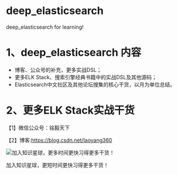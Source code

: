 # deep_elasticsearch
deep_elasticsearch for learning!

# 1、deep_elasticsearch 内容
- 博客、公众号的补充，更多实战DSL；
- 更多ELK Stack、搜索引擎经典书籍中的实战DSL及其他源码；
- Elasticsearch中文社区及其他论坛搜集的核心干货，以月为单位总结。



# 2、更多ELK Stack实战干货

【1】微信公众号：铭毅天下

【2】博客:https://blog.csdn.net/laoyang360

![加入知识星球，更多时间更快习得更多干货！](https://github.com/laoyang360/deep_elasticsearch/blob/master/20180308060649363.png)

加入知识星球，更短时间更快习得更多干货！
